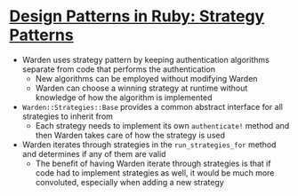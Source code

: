# [Design Patterns in Ruby: Strategy Patterns](https://medium.com/rubyinside/design-patterns-in-ruby-strategy-pattern-17e2fa191d9c)

* Warden uses strategy pattern by keeping authentication algorithms separate from code that performs the authentication
  * New algorithms can be employed without modifying Warden
  * Warden can choose a winning strategy at runtime without knowledge of how the algorithm is implemented
* `Warden::Strategies::Base` provides a common abstract interface for all strategies to inherit from
  * Each strategy needs to implement its own `authenticate!` method and then Warden takes care of how the strategy is used
* Warden iterates through strategies in the `run_strategies_for` method and determines if any of them are valid
  * The benefit of having Warden iterate through strategies is that if code had to implement strategies as well, it would be much more convoluted, especially when adding a new strategy
